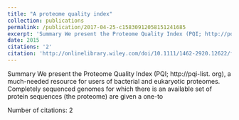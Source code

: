 ```yaml
---
title: "A proteome quality index"
collection: publications
permalink: /publication/2017-04-25-c15830912058151241685
excerpt: 'Summary We present the Proteome Quality Index (PQI; http://pqi-list. org), a much-needed resource for users of bacterial and eukaryotic proteomes. Completely sequenced genomes for which there is an available set of protein sequences (the proteome) are given a one-to '
date: 2015
citations: '2'
citation: 'http://onlinelibrary.wiley.com/doi/10.1111/1462-2920.12622/full'
---
```

Summary We present the Proteome Quality Index (PQI; http://pqi-list. org), a much-needed resource for users of bacterial and eukaryotic proteomes. Completely sequenced genomes for which there is an available set of protein sequences (the proteome) are given a one-to 

Number of citations: 2